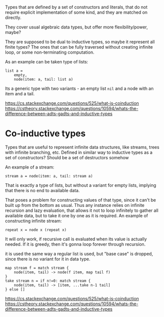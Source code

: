 Types that are defined by a set of constructors and literals, that do not require explicit implementation of some kind, and they are matched on directly.

They cover usual algebraic data types, but offer more flexibility/power, maybe?

They are supposed to be dual to inductive types, so maybe it represent all finite types? The ones that can be fully traversed without creating infinite loop, or some non-terminating computation.

As an example can be taken type of lists:
```
list a = 
	empty,
	node(item: a, tail: list a)
```
Its a generic type with two variants - an empty list `nil` and a node with an item and a tail.

https://cs.stackexchange.com/questions/525/what-is-coinduction
https://cstheory.stackexchange.com/questions/10594/whats-the-difference-between-adts-gadts-and-inductive-types

# Co-inductive types

Types that are useful to represent infinite data structures, like streams, trees with infinite branching, etc.
Defined in similar way to inductive types as a set of constructors? 
Should be a set of destructors somehow

An example of a stream:
```
stream a = node(item: a, tail: stream a)
```
That is exactly a type of lists, but without a variant for empty lists, implying that there is no end to available data.

That poses a problem for constructing values of that type, since it can't be built up from the bottom as usual.
Thus any instance relies on infinite recursion and lazy evaluation, that allows it not to loop infinitely to gather all available data, but to take it one by one as it is required.
An example of constructing infinite stream:
```
repeat x = node x (repeat x)
```
It will only work, if recursive call is evaluated when its value is actually needed. If it is greedy, then it's gonna loop forever through recursion.

it is used the same way a regular list is used, but "base case" is dropped, since there is no variant for it in data type.
```
map stream f = match stream {
	node(item, tail) -> node(f item, map tail f)
}
take stream n = if n!=0: match stream {
	node(item, tail) -> [item, ...take n-1 tail]
} else []
```
https://cs.stackexchange.com/questions/525/what-is-coinduction
https://cstheory.stackexchange.com/questions/10594/whats-the-difference-between-adts-gadts-and-inductive-types